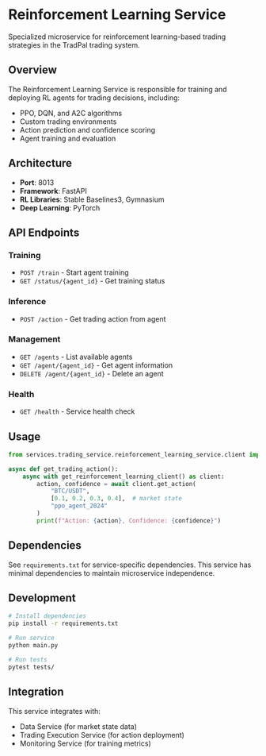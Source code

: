 # Reinforcement Learning Service

Specialized microservice for reinforcement learning-based trading strategies in the TradPal trading system.

## Overview

The Reinforcement Learning Service is responsible for training and deploying RL agents for trading decisions, including:

- PPO, DQN, and A2C algorithms
- Custom trading environments
- Action prediction and confidence scoring
- Agent training and evaluation

## Architecture

- **Port**: 8013
- **Framework**: FastAPI
- **RL Libraries**: Stable Baselines3, Gymnasium
- **Deep Learning**: PyTorch

## API Endpoints

### Training
- `POST /train` - Start agent training
- `GET /status/{agent_id}` - Get training status

### Inference
- `POST /action` - Get trading action from agent

### Management
- `GET /agents` - List available agents
- `GET /agent/{agent_id}` - Get agent information
- `DELETE /agent/{agent_id}` - Delete an agent

### Health
- `GET /health` - Service health check

## Usage

```python
from services.trading_service.reinforcement_learning_service.client import get_reinforcement_learning_client

async def get_trading_action():
    async with get_reinforcement_learning_client() as client:
        action, confidence = await client.get_action(
            "BTC/USDT",
            [0.1, 0.2, 0.3, 0.4],  # market state
            "ppo_agent_2024"
        )
        print(f"Action: {action}, Confidence: {confidence}")
```

## Dependencies

See `requirements.txt` for service-specific dependencies. This service has minimal dependencies to maintain microservice independence.

## Development

```bash
# Install dependencies
pip install -r requirements.txt

# Run service
python main.py

# Run tests
pytest tests/
```

## Integration

This service integrates with:
- Data Service (for market state data)
- Trading Execution Service (for action deployment)
- Monitoring Service (for training metrics)